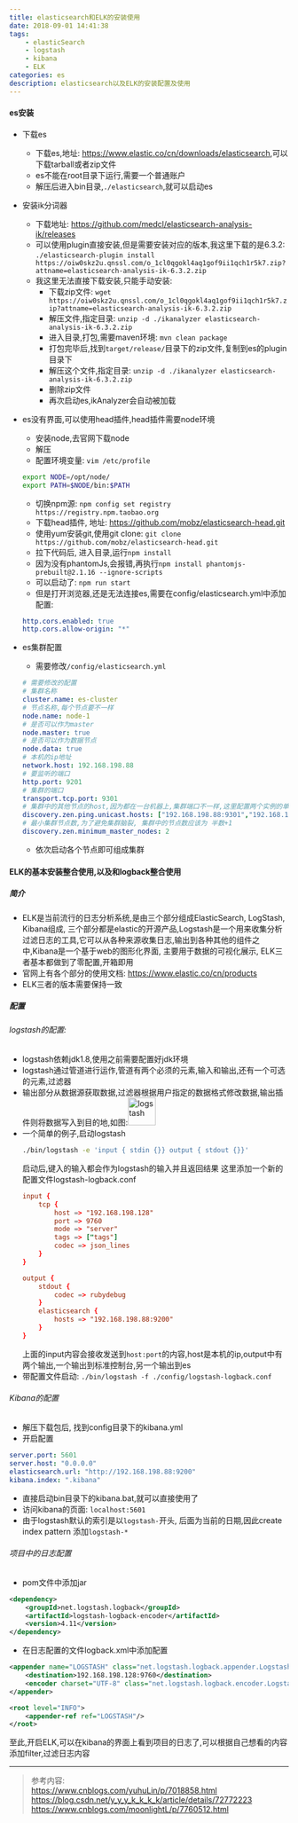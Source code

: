 ```yaml
---
title: elasticsearch和ELK的安装使用
date: 2018-09-01 14:41:38
tags: 
	- elasticSearch
	- logstash
	- kibana
	- ELK
categories: es
description: elasticsearch以及ELK的安装配置及使用
---
```

#### es安装
- 下载es
    - 下载es,地址: <https://www.elastic.co/cn/downloads/elasticsearch>,可以下载tarball或者zip文件
    - es不能在root目录下运行,需要一个普通账户
    - 解压后进入bin目录,`./elasticsearch`,就可以启动es
- 安装ik分词器
    - 下载地址: <https://github.com/medcl/elasticsearch-analysis-ik/releases>
    - 可以使用plugin直接安装,但是需要安装对应的版本,我这里下载的是6.3.2: `./elasticsearch-plugin install https://oiw0skz2u.qnssl.com/o_1cl0qgokl4aq1gof9ii1qch1r5k7.zip?attname=elasticsearch-analysis-ik-6.3.2.zip`
    - 我这里无法直接下载安装,只能手动安装: 
        - 下载zip文件: `wget https://oiw0skz2u.qnssl.com/o_1cl0qgokl4aq1gof9ii1qch1r5k7.zip?attname=elasticsearch-analysis-ik-6.3.2.zip`
        - 解压文件,指定目录: `unzip -d ./ikanalyzer elasticsearch-analysis-ik-6.3.2.zip`
        - 进入目录,打包,需要maven环境: `mvn clean package`
        - 打包完毕后,找到`target/release/`目录下的zip文件,复制到es的plugin目录下
        - 解压这个文件,指定目录: `unzip -d ./ikanalyzer elasticsearch-analysis-ik-6.3.2.zip`
        - 删除zip文件
        - 再次启动es,ikAnalyzer会自动被加载

- es没有界面,可以使用head插件,head插件需要node环境
    - 安装node,去官网下载node
    - 解压
    - 配置环境变量: `vim /etc/profile`
    ```bash
    export NODE=/opt/node/
    export PATH=$NODE/bin:$PATH
    ```
    - 切换npm源: `npm config set registry https://registry.npm.taobao.org`
    - 下载head插件, 地址: <https://github.com/mobz/elasticsearch-head.git>
    - 使用yum安装git,使用git clone: `git clone https://github.com/mobz/elasticsearch-head.git`
    - 拉下代码后, 进入目录,运行`npm install`
    - 因为没有phantomJs,会报错,再执行`npm install phantomjs-prebuilt@2.1.16 --ignore-scripts`
    - 可以启动了: `npm run start`
    - 但是打开浏览器,还是无法连接es,需要在config/elasticsearch.yml中添加配置: 
    ```yml
    http.cors.enabled: true
    http.cors.allow-origin: "*"
    ```
- es集群配置
    - 需要修改`/config/elasticsearch.yml`
    ```YAML
    # 需要修改的配置
    # 集群名称
    cluster.name: es-cluster
    # 节点名称,每个节点要不一样
    node.name: node-1
    # 是否可以作为master
    node.master: true
    # 是否可以作为数据节点
    node.data: true
    # 本机的ip地址
    network.host: 192.168.198.88
    # 要监听的端口
    http.port: 9201
    # 集群的端口
    transport.tcp.port: 9301
    # 集群中的其他节点的host,因为都在一台机器上,集群端口不一样,这里配置两个实例的单机集群
    discovery.zen.ping.unicast.hosts: ["192.168.198.88:9301","192.168.198.88:9302"]
    # 最小集群节点数,为了避免集群脑裂, 集群中的节点数应该为 半数+1
    discovery.zen.minimum_master_nodes: 2
    ```
    - 依次启动各个节点即可组成集群

#### ELK的基本安装整合使用,以及和logback整合使用
##### 简介
- ELK是当前流行的日志分析系统,是由三个部分组成ElasticSearch, LogStash, Kibana组成, 三个部分都是elastic的开源产品,Logstash是一个用来收集分析过滤日志的工具,它可以从各种来源收集日志,输出到各种其他的组件之中,Kibana是一个基于web的图形化界面, 主要用于数据的可视化展示, ELK三者基本都做到了零配置,开箱即用
- 官网上有各个部分的使用文档: <https://www.elastic.co/cn/products>
- ELK三者的版本需要保持一致

##### 配置
###### logstash的配置:
- logstash依赖jdk1.8,使用之前需要配置好jdk环境
- logstash通过管道进行运作,管道有两个必须的元素,输入和输出,还有一个可选的元素,过滤器
- 输出部分从数据源获取数据,过滤器根据用户指定的数据格式修改数据,输出插件则将数据写入到目的地,如图:<img height="50" src="https://hexoblog-1255784309.cos.ap-beijing.myqcloud.com/basic_logstash_pipeline.png" alt="logstash"/>
- 一个简单的例子,启动logstash
    ```bash
    ./bin/logstash -e 'input { stdin {}} output { stdout {}}'
    ```
    启动后,键入的输入都会作为logstash的输入并且返回结果
    这里添加一个新的配置文件logstash-logback.conf
    ```conf
    input {
        tcp {
            host => "192.168.198.128"
            port => 9760
            mode => "server"
            tags => ["tags"]
            codec => json_lines
        }
    }
    
    output {
        stdout {
            codec => rubydebug
        }
        elasticsearch {
            hosts => "192.168.198.88:9200"
        }
    }
    ```
    上面的input内容会接收发送到`host:port`的内容,host是本机的ip,output中有两个输出,一个输出到标准控制台,另一个输出到es
- 带配置文件启动: `./bin/logstash -f ./config/logstash-logback.conf`

###### Kibana的配置
- 解压下载包后, 找到config目录下的kibana.yml
- 开启配置
```yml
server.port: 5601
server.host: "0.0.0.0"
elasticsearch.url: "http://192.168.198.88:9200"
kibana.index: ".kibana"
```
- 直接启动bin目录下的kibana.bat,就可以直接使用了
- 访问kibana的页面: `localhost:5601`
- 由于logstash默认的索引是以`logstash-`开头, 后面为当前的日期,因此create index pattern 添加`logstash-*`

###### 项目中的日志配置
- pom文件中添加jar
```xml
<dependency>
	<groupId>net.logstash.logback</groupId>
	<artifactId>logstash-logback-encoder</artifactId>
	<version>4.11</version>
</dependency>
```
- 在日志配置的文件logback.xml中添加配置
```xml
<appender name="LOGSTASH" class="net.logstash.logback.appender.LogstashTcpSocketAppender">
    <destination>192.168.198.128:9760</destination>
    <encoder charset="UTF-8" class="net.logstash.logback.encoder.LogstashEncoder"/>
</appender>

<root level="INFO">
    <appender-ref ref="LOGSTASH"/>
</root>
```
至此,开启ELK,可以在kibana的界面上看到项目的日志了,可以根据自己想看的内容添加filter,过滤日志内容

---
> 参考内容: <br/> https://www.cnblogs.com/yuhuLin/p/7018858.html <br> https://blog.csdn.net/y_y_y_k_k_k_k/article/details/72772223 <br/> https://www.cnblogs.com/moonlightL/p/7760512.html
